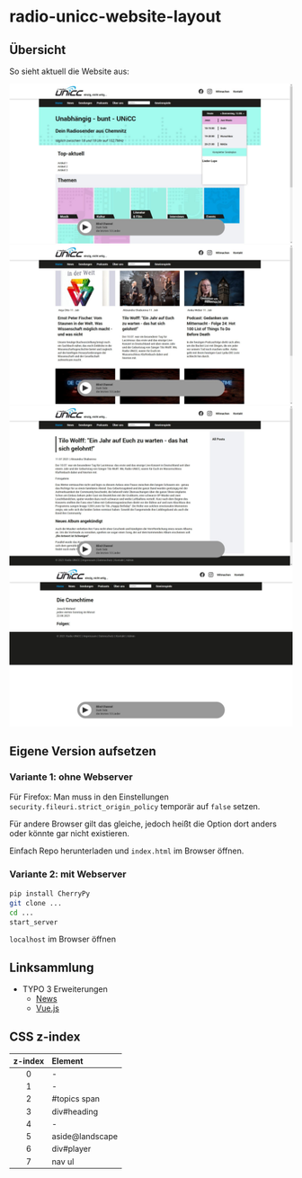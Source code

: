 # radio-unicc-website-layout

## Übersicht

So sieht aktuell die Website aus:

![](screenshots/index.jpg)
![](screenshots/category.jpg)
![](screenshots/article.jpg)
![](screenshots/show.jpg)

## Eigene Version aufsetzen

### Variante 1: ohne Webserver

Für Firefox: Man muss in den Einstellungen `security.fileuri.strict_origin_policy` temporär auf `false` setzen.

Für andere Browser gilt das gleiche, jedoch heißt die Option dort anders oder könnte gar nicht existieren.

Einfach Repo herunterladen und `index.html` im Browser öffnen.

### Variante 2: mit Webserver

```bash
pip install CherryPy
git clone ...
cd ...
start_server
```
`localhost` im Browser öffnen

## Linksammlung
- TYPO 3 Erweiterungen
	- [News](https://docs.typo3.org/p/georgringer/news/8.5/en-us/AdministratorManual/Index.html)
	- [Vue.js](https://docs.typo3.org/p/zotornit/vuejs/1.0/en-us/HowTo/Index.html)

## CSS z-index
| z-index | Element         |
| :-----: | :-------------- |
| 0       | -               |
| 1       | -               |
| 2       | #topics span    |
| 3       | div#heading     |
| 4       | -               |
| 5       | aside@landscape |
| 6       | div#player      |
| 7       | nav ul          |